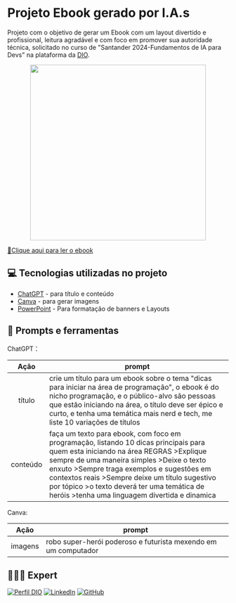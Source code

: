 # Projeto Ebook gerado por I.A.s

Projeto com o objetivo de gerar um Ebook com um layout divertido e profissional, leitura agradável e com foco em promover sua autoridade técnica, solicitado no curso de "Santander 2024-Fundamentos de IA para Devs" na plataforma da [DIO](https://dio.me).

<p align="center">
  <img 
    src="https://github.com/gabriellaasilveira/criando-ebook-dio/issues/1#issue-2381288121"
    width="400"  
  />
</p>

<a href="https://github.com/gabriellaasilveira/criando-ebook-dio/issues/2#issue-2381289516" title="View PDF now"> 📕Clique aqui para ler o ebook</a>

## 💻 Tecnologias utilizadas no projeto

- [ChatGPT](https://chat.openai.com/) - para título e conteúdo
- [Canva](https://canva.com/) - para gerar imagens
- [PowerPoint](https://www.microsoft.com/en/microsoft-365/powerpoint) - Para formatação de banners e Layouts

## 📄 Prompts e ferramentas


ChatGPT：

|   Ação   | prompt                                                                                                                                                                                                                                                                         |
| :------: | ------------------------------------------------------------------------------------------------------------------------------------------------------------------------------------------------------------------------------------------------------------------------------ |
|  título  | crie um título para um ebook sobre o tema "dicas para iniciar na área de programação", o ebook é do nicho programação, e o público-alvo são pessoas que estão iniciando na área, o título deve ser épico e curto, e tenha uma temática mais nerd e tech, me liste 10 variações de títulos|
| conteúdo | faça um texto para ebook, com foco em programação, listando 10 dicas principais para quem esta iniciando na área REGRAS >Explique sempre de uma maneira simples >Deixe o texto enxuto >Sempre traga exemplos e sugestões em contextos reais >Sempre deixe um título sugestivo por tópico >o texto deverá ter uma temática de heróis >tenha uma linguagem divertida e dinamica |

Canva:

|   Ação   | prompt                                                                                                                                                                                                                                                                         |
| :------: | ------------------------------------------------------------------------------------------------------------------------------------------------------------------------------------------------------------------------------------------------------------------------------ |
|  imagens  | robo super-herói poderoso e futurista mexendo em um computador         

## 👩🏻‍💻 Expert

[![Perfil DIO](https://img.shields.io/badge/-Meu%20Perfil%20na%20DIO-0077B5?style=for-the-badge&logo=gitbook&logoColor=white)](https://www.dio.me/users/gabrielladiassilveira2224)
[![LinkedIn](https://img.shields.io/badge/linkedin-%230077B5.svg?style=for-the-badge&logo=linkedin&logoColor=white)](https://www.linkedin.com/in/gabriella-s-17599823b/)
[![GitHub](https://img.shields.io/badge/GitHub-0077B5?style=for-the-badge&logo=github&logoColor=white)](https://github.com/gabriellaasilveira)
<br />
<br />
